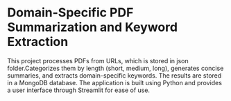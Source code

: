 # Domain-Specific PDF Summarization and Keyword Extraction
This project processes PDFs from URLs, which is stored in json folder.Categorizes them by length (short, medium, long), generates concise summaries, and extracts domain-specific keywords. The results are stored in a MongoDB database. The application is built using Python and provides a user interface through Streamlit for ease of use.

